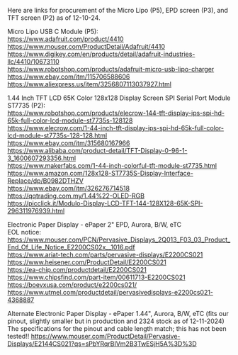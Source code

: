 Here are links for procurement of the Micro Lipo (P5), EPD screen (P3), and TFT screen (P2) as of 12-10-24.  

Micro Lipo USB C Module (P5):  
	https://www.adafruit.com/product/4410  
	https://www.mouser.com/ProductDetail/Adafruit/4410  
	https://www.digikey.com/en/products/detail/adafruit-industries-llc/4410/10673110  
	https://www.robotshop.com/products/adafruit-micro-usb-lipo-charger  
	https://www.ebay.com/itm/115706588606  
	https://www.aliexpress.us/item/3256807113037927.html  
	

1.44 Inch TFT LCD 65K Color 128x128 Display Screen SPI Serial Port Module ST7735 (P2):  
	https://www.robotshop.com/products/elecrow-144-tft-display-ips-spi-hd-65k-full-color-lcd-module-st7735s-128128  
	https://www.elecrow.com/1-44-inch-tft-display-ips-spi-hd-65k-full-color-lcd-module-st7735s-128-128.html  
	https://www.ebay.com/itm/315680167966  
	https://www.alibaba.com/product-detail/TFT-Display-0-96-1-3_1600607293356.html  
	https://www.makerfabs.com/1-44-inch-colorful-tft-module-st7735.html  
	https://www.amazon.com/128x128-ST7735S-Display-Interface-Replace/dp/B0982DTHZV  
	https://www.ebay.com/itm/326276714518  
	https://qqtrading.com.my/1.44%22-OLED-RGB  
	https://picclick.it/Modulo-Display-LCD-TFT-144-128X128-65K-SPI-296311976939.html  


Electronic Paper Display - ePaper 2" EPD, Aurora, B/W, eTC  
	EOL notice: https://www.mouser.com/PCN/Pervasive_Displays_2Q013_F03_03_Product_End_Of_Life_Notice_E2200CS02x__1016.pdf  
	https://www.ariat-tech.com/parts/pervasive-displays/E2200CS021  
	https://www.heisener.com/ProductDetail/E2200CS021  
	https://ea-chip.com/productdetail/E2200CS021  
	https://www.chipsfind.com/part-item/00611713-E2200CS021  
	https://boevxusa.com/product/e2200cs021/  
	https://www.utmel.com/productdetail/pervasivedisplays-e2200cs021-4368887  
	
Alternate Electronic Paper Display - ePaper 1.44", Aurora, B/W, eTC
	(fits our pinout, slightly smaller but in production and 2324 stock as of 12-11-2024)
 	The specifications for the pinout and cable length match; this has not been tested!!
	https://www.mouser.com/ProductDetail/Pervasive-Displays/E2144CS021?qs=sPbYRqrBIVm2B3TwESjH5A%3D%3D
 
 	
